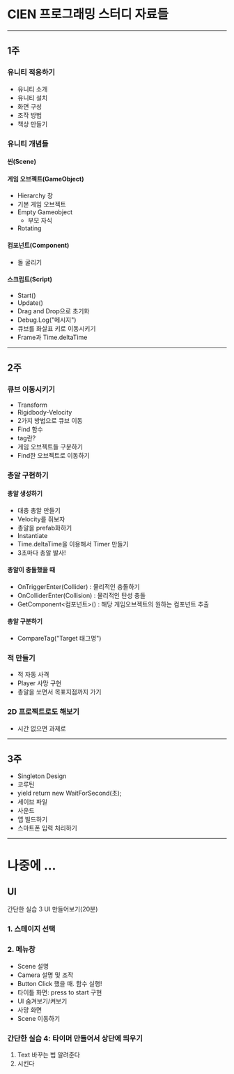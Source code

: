 # CIEN 프로그래밍 스터디 자료들
---
## 1주
### 유니티 적응하기
 - 유니티 소개
 - 유니티 설치
 - 화면 구성
 - 조작 방법
 - 책상 만들기
### 유니티 개념들
#### 씬(Scene)
#### 게임 오브젝트(GameObject)
 - Hierarchy 창
 - 기본 게임 오브젝트
 - Empty Gameobject
    - 부모 자식
 - Rotating
#### 컴포넌트(Component)
 - 돌 굴리기
#### 스크립트(Script)
 - Start()
 - Update()
 - Drag and Drop으로 초기화
 - Debug.Log("메시지")
 - 큐브를 화살표 키로 이동시키기
 - Frame과 Time.deltaTime
---
## 2주
### 큐브 이동시키기
 - Transform 
 - Rigidbody-Velocity
 - 2가지 방법으로 큐브 이동
 - Find 함수 
 - tag란?
 - 게임 오브젝트들 구분하기
 - Find한 오브젝트로 이동하기
### 총알 구현하기
#### 총알 생성하기
 - 대충 총알 만들기
 - Velocity를 줘보자
 - 총알을 prefab화하기
 - Instantiate
 - Time.deltaTime을 이용해서 Timer 만들기
 - 3초마다 총알 발사!
#### 총알이 충돌했을 때
 - OnTriggerEnter(Collider)     : 물리적인 충돌하기
 - OnColliderEnter(Collision)   : 물리적인 탄성 충돌
 - GetComponent<컴포넌트>()      : 해당 게임오브젝트의 원하는 컴포넌트 추출 
#### 총알 구분하기
 - CompareTag("Target 태그명")
### 적 만들기
 - 적 자동 사격
 - Player 사망 구현
 - 총알을 쏘면서 목표지점까지 가기
### 2D 프로젝트로도 해보기
 - 시간 없으면 과제로
---
## 3주
 - Singleton Design
 - 코루틴
 - yield return new WaitForSecond(초);
 - 세이브 파일
 - 사운드
 - 앱 빌드하기
 - 스마트폰 입력 처리하기
---
# 나중에 ...
## UI
간단한 실습 3 UI 만들어보기(20분)
### 1. 스테이지 선택
### 2. 메뉴창
 - Scene 설명
 - Camera 설명 및 조작
 - Button Click 했을 때. 함수 실행!
 - 타이틀 화면: press to start 구현
 - UI 숨겨보기/켜보기
 - 사망 화면
 - Scene 이동하기
### 간단한 실습 4: 타이머 만들어서 상단에 띄우기
 1. Text 바꾸는 법 알려준다
 2. 시킨다
